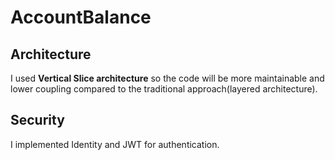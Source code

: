 # AccountBalance


## Architecture
I used **Vertical Slice architecture** so the code will be more maintainable and lower coupling compared to the traditional approach(layered architecture).

## Security
I implemented Identity and JWT for authentication.


